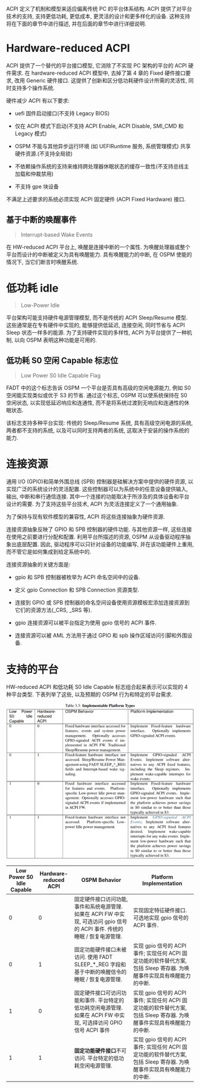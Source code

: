 
ACPI 定义了机制和模型来适应偏离传统 PC 的平台体系结构. ACPI 提供了对平台技术的支持, 支持更低功耗, 更低成本, 更灵活的设计和更多样化的设备. 这种支持将在下面的章节中进行描述, 并在后面的章节中进行详细说明.

# Hardware-reduced ACPI

ACPI 提供了一个替代的平台接口模型, 它消除了不实现 PC 架构的平台的 ACPI 硬件需求. 在 hardware-reduced ACPI 模型中, 去掉了第 4 章的 Fixed 硬件接口要求, 改用 Generic 硬件接口. 这提供了创新和区分低功耗硬件设计所需的灵活性, 同时支持多个操作系统.

硬件减少 ACPI 有以下要求:

* uefi 固件启动接口(不支持 Legacy BIOS)

* 仅在 ACPI 模式下启动(不支持 ACPI Enable, ACPI Disable, SMI_CMD 和 Legacy 模式)

* OSPM 不能与其他异步运行环境 (如 UEFIRuntime 服务, 系统管理模式) 共享硬件资源.(不支持全局锁)

* 不依赖操作系统的支持来维持跨处理器休眠状态的缓存一致性(不支持总线主加载和仲裁禁用)

* 不支持 gpe 块设备

不满足上述要求的系统必须实现 ACPI 固定硬件 (ACPI Fixed Hardware) 接口.

## 基于中断的唤醒事件

> Interrupt-based Wake Events

在 HW-reduced ACPI 平台上, 唤醒是连接中断的一个属性. 为唤醒处理器或整个平台而设计的中断被定义为具有唤醒能力. 具有唤醒能力的中断, 在 OSPM 使能的情况下, 当它们断言时唤醒系统.

# 低功耗 idle

> Low-Power Idle

平台架构可能支持硬件电源管理模型, 而不是传统的 ACPI Sleep/Resume 模型. 这些通常是在专有硬件中实现的, 能够提供低延迟, 连接空闲, 同时节省与 ACPI Sleep 状态一样多的能源. 为了支持硬件实现的多样性, ACPI 为平台提供了一种机制, 以向 OSPM 表明这种功能是可用的.

## 低功耗 S0 空闲 Capable 标志位

> Low Power S0 Idle Capable Flag

FADT 中的这个标志告诉 OSPM 一个平台是否具有高级的空闲电源能力, 例如 S0 空闲能实现类似或优于 S3 的节省. 通过这个标志, OSPM 可以使系统保持在 S0 空闲状态, 以实现低延迟响应和连通性, 而不是将系统过渡到无响应和连通性的休眠状态.

该标志支持多种平台实现: 传统的 Sleep/Resume 系统, 具有高级空闲电源的系统, 两者都不支持的系统, 以及可以同时支持两者的系统, 这取决于安装的操作系统的能力.

# 连接资源

通用 I/O (GPIO)和简单外围总线 (SPB) 控制器是硅解决方案中提供的硬件资源, 以实现广泛的系统设计的灵活配置. 这些控制器可以为系统中的任意设备提供输入, 输出, 中断和串行通信连接. 其中一个连接的功能取决于所涉及的具体设备和平台设计的需要. 为了支持这些平台技术, ACPI 为灵活连接定义了一个通用抽象.

为了保持与现有软件模型的兼容性, ACPI 将这些连接抽象为硬件资源.

连接资源抽象反映了 GPIO 和 SPB 控制器的硬件功能. 与其他资源一样, 这些连接在使用之前要进行分配和配置. 利用平台所描述的资源, OSPM 从设备驱动程序抽象出底层配置. 因此, 驱动程序可以只针对设备的功能编写, 并在该功能硬件上重用, 而不管它是如何集成到给定系统中的.

连接资源抽象的关键方面是:

* gpio 和 SPB 控制器被枚举为 ACPI 命名空间中的设备.

* 定义 gpio Connection 和 SPB Connection 资源类型.

* 连接到 GPIO 或 SPB 控制器的命名空间设备使用资源模板宏添加连接资源到它们的资源方法(_CRS, _SRS 等).

* gpio 连接资源可以被平台指定为使用 gpio 信号的 ACPI 事件.

* 连接资源可以被 AML 方法用于通过 GPIO 和 spb 操作区域访问引脚和外围设备.

# 支持的平台

HW-reduced ACPI 和低功耗 S0 Idle Capable 标志组合起来表示可以实现的 4 种平台类型. 下表列举了这些, 以及预期的 OSPM 行为和特定的平台需求.

![2024-09-10-09-45-18.png](./images/2024-09-10-09-45-18.png)

Low Power S0 Idle Capable | Hardware-reduced ACPI | OSPM Behavior | Platform Implementation
---------|----------|---------|---------
 0 | 0 | 固定硬件接口访问功能, 事件和系统电源管理. 如果在 ACPI FW 中实现, 可选访问 gpio 信号的 ACPI 事件. 传统的睡眠 / 恢复电源管理. | 实现固定特征硬件接口. 可选地实现 gpio 信号的 ACPI 事件.
 0 | 1 | 固定功能硬件接口未被访问. 使用 FADT SLEEP_*_REG 字段和基于中断的唤醒信令的睡眠 / 恢复电源管理. | 实现 gpio 信号的 ACPI 事件; 实现任何 ACPI 固定功能的软件替代方案, 包括 Sleep 寄存器. 为唤醒事件实现具有唤醒能力的中断.
 1 | 0 | 固定硬件接口可访问功能和事件. 平台特定的低功耗空闲电源管理. 如果在 ACPI FW 中实现, 可选择访问 GPIO 信号 ACPI 事件 | 实现 gpio 信号的 ACPI 事件; 实现任何 ACPI 固定功能的软件替代方案, 包括 Sleep 寄存器. 为唤醒事件实现具有唤醒能力的中断.
 1 | 1 | **固定功能硬件接口**不可访问. 平台特定的低功耗空闲电源管理.  | 实现 gpio 信号的 ACPI 事件; 实现任何 ACPI 固定功能的软件替代方案, 包括 Sleep 寄存器. 为唤醒事件实现具有唤醒能力的中断.